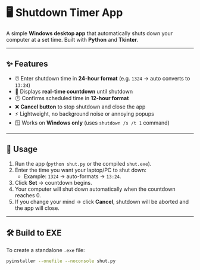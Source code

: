 # 🖥️ Shutdown Timer App

A simple **Windows desktop app** that automatically shuts down your computer at a set time.
Built with **Python** and **Tkinter**.

---

## ✨ Features
- ⏰ Enter shutdown time in **24-hour format** (e.g. `1324` → auto converts to `13:24`)
- 🔄 Displays **real-time countdown** until shutdown
- 🕑 Confirms scheduled time in **12-hour format**
- ❌ **Cancel button** to stop shutdown and close the app
- ⚡ Lightweight, no background noise or annoying popups
- 🪟 Works on **Windows only** (uses `shutdown /s /t 1` command)

---

## 🚀 Usage
1. Run the app (`python shut.py` or the compiled `shut.exe`).
2. Enter the time you want your laptop/PC to shut down:
   - Example: `1324` → auto-formats → `13:24`.
3. Click **Set** → countdown begins.
4. Your computer will shut down automatically when the countdown reaches 0.
5. If you change your mind → click **Cancel**, shutdown will be aborted and the app will close.

---

## 🛠️ Build to EXE
To create a standalone `.exe` file:
```bash
pyinstaller --onefile --noconsole shut.py
